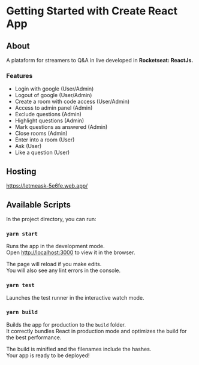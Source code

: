 
# Getting Started with Create React App

## About
A plataform for streamers to Q&A in live developed in **Rocketseat: ReactJs.**

### Features

 - Login with google (User/Admin)
 - Logout of google (User/Admin)
 - Create a room with code access (User/Admin)
 - Access to admin panel (Admin)
 - Exclude questions (Admin)
 - Highlight questions (Admin)
 - Mark questions as answered (Admin)
 - Close rooms (Admin)
 - Enter into a room (User)
 - Ask (User)
 - Like a question (User)

## Hosting
https://letmeask-5e6fe.web.app/

## Available Scripts

In the project directory, you can run:

### `yarn start`

Runs the app in the development mode.\
Open [http://localhost:3000](http://localhost:3000) to view it in the browser.

The page will reload if you make edits.\
You will also see any lint errors in the console.

### `yarn test`

Launches the test runner in the interactive watch mode.

### `yarn build`

Builds the app for production to the `build` folder.\
It correctly bundles React in production mode and optimizes the build for the best performance.

The build is minified and the filenames include the hashes.\
Your app is ready to be deployed!
